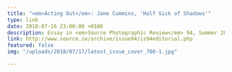 ```yaml
---
title: "<em>Acting Out</em>: Jane Cummins, 'Half Sick of Shadows'"
type: link
date: 2018-07-16 23:00:00 +0100
description: Essay in <em>Source Photographic Review</em> 94, Summer 2018
link: http://www.source.ie/archive/issue94/is94editorial.php
featured: false
img: "/uploads/2018/07/17/latest_issue_cover_700-1.jpg"

---
```

